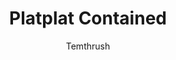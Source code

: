 ---
media: "images/art/thrush/platplat_2.png"
media_type: image
type: art
title: Platplat Contained
author: [Temthrush]
desc: Thrush Roach and her new friend.
---